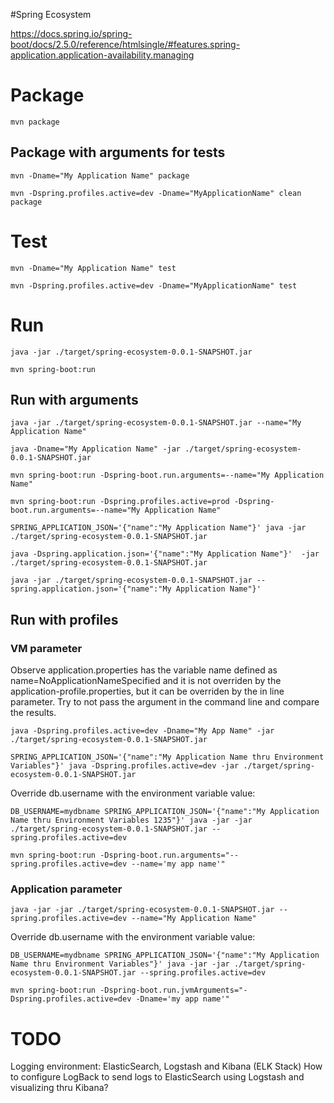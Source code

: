 #Spring Ecosystem

https://docs.spring.io/spring-boot/docs/2.5.0/reference/htmlsingle/#features.spring-application.application-availability.managing


# Package

    mvn package

## Package with arguments for tests

    mvn -Dname="My Application Name" package

    mvn -Dspring.profiles.active=dev -Dname="MyApplicationName" clean package

# Test

    mvn -Dname="My Application Name" test

    mvn -Dspring.profiles.active=dev -Dname="MyApplicationName" test

# Run

    java -jar ./target/spring-ecosystem-0.0.1-SNAPSHOT.jar

    mvn spring-boot:run

## Run with arguments

    java -jar ./target/spring-ecosystem-0.0.1-SNAPSHOT.jar --name="My Application Name"

    java -Dname="My Application Name" -jar ./target/spring-ecosystem-0.0.1-SNAPSHOT.jar

    mvn spring-boot:run -Dspring-boot.run.arguments=--name="My Application Name"

    mvn spring-boot:run -Dspring.profiles.active=prod -Dspring-boot.run.arguments=--name="My Application Name"

    SPRING_APPLICATION_JSON='{"name":"My Application Name"}' java -jar ./target/spring-ecosystem-0.0.1-SNAPSHOT.jar

    java -Dspring.application.json='{"name":"My Application Name"}'  -jar ./target/spring-ecosystem-0.0.1-SNAPSHOT.jar

    java -jar ./target/spring-ecosystem-0.0.1-SNAPSHOT.jar --spring.application.json='{"name":"My Application Name"}'

## Run with profiles

### VM parameter

Observe application.properties has the variable name defined as name=NoApplicationNameSpecified and it is not overriden by the application-profile.properties, but it can be overriden by the in line parameter. Try to not pass the argument in the command line and compare the results.

    java -Dspring.profiles.active=dev -Dname="My App Name" -jar ./target/spring-ecosystem-0.0.1-SNAPSHOT.jar

    SPRING_APPLICATION_JSON='{"name":"My Application Name thru Environment Variables"}' java -Dspring.profiles.active=dev -jar ./target/spring-ecosystem-0.0.1-SNAPSHOT.jar

Override db.username with the environment variable value:

    DB_USERNAME=mydbname SPRING_APPLICATION_JSON='{"name":"My Application Name thru Environment Variables 1235"}' java -jar -jar ./target/spring-ecosystem-0.0.1-SNAPSHOT.jar --spring.profiles.active=dev

    mvn spring-boot:run -Dspring-boot.run.arguments="--spring.profiles.active=dev --name='my app name'"

### Application parameter

    java -jar -jar ./target/spring-ecosystem-0.0.1-SNAPSHOT.jar --spring.profiles.active=dev --name="My Application Name"

Override db.username with the environment variable value:

    DB_USERNAME=mydbname SPRING_APPLICATION_JSON='{"name":"My Application Name thru Environment Variables"}' java -jar -jar ./target/spring-ecosystem-0.0.1-SNAPSHOT.jar --spring.profiles.active=dev

    mvn spring-boot:run -Dspring-boot.run.jvmArguments="-Dspring.profiles.active=dev -Dname='my app name'"


# TODO

Logging environment: ElasticSearch, Logstash and Kibana (ELK Stack)
How to configure LogBack to send logs to ElasticSearch using Logstash and visualizing thru Kibana?
